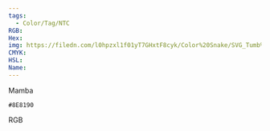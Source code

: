 ```yaml
---
tags:
  - Color/Tag/NTC
RGB:
Hex:
img: https://filedn.com/l0hpzxl1f01yT7GHxtF8cyk/Color%20Snake/SVG_Tumb%20Mass%20No%20Name/8E8190.svg
CMYK:
HSL:
Name:
---
```

Mamba
```palette
#8E8190
```
RGB
